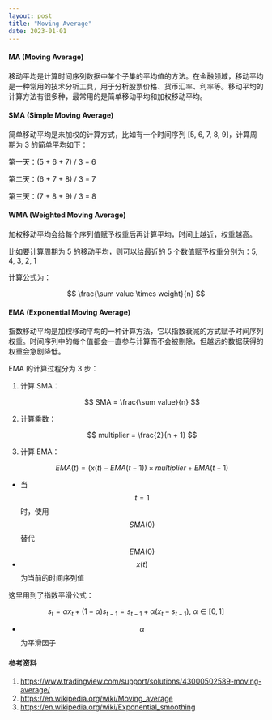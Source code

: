 ```yaml
---
layout: post
title: "Moving Average"
date: 2023-01-01
---
```


#### MA (Moving Average)

移动平均是计算时间序列数据中某个子集的平均值的方法。在金融领域，移动平均是一种常用的技术分析工具，用于分析股票价格、货币汇率、利率等。移动平均的计算方法有很多种，最常用的是简单移动平均和加权移动平均。

#### SMA (Simple Moving Average)

简单移动平均是未加权的计算方式，比如有一个时间序列 [5, 6, 7, 8, 9]，计算周期为 3 的简单平均如下：

第一天：(5 + 6 + 7) / 3 = 6

第二天：(6 + 7 + 8) / 3 = 7

第三天：(7 + 8 + 9) / 3 = 8

#### WMA (Weighted Moving Average)

加权移动平均会给每个序列值赋予权重后再计算平均，时间上越近，权重越高。

比如要计算周期为 5 的移动平均，则可以给最近的 5 个数值赋予权重分别为：5, 4, 3, 2, 1

计算公式为：

$$
\frac{\sum value \times weight}{n}
$$

#### EMA (Exponential Moving Average)

指数移动平均是加权移动平均的一种计算方法，它以指数衰减的方式赋予时间序列权重。时间序列中的每个值都会一直参与计算而不会被剔除，但越远的数据获得的权重会急剧降低。

EMA 的计算过程分为 3 步：

1. 计算 SMA：

    $$
    SMA = \frac{\sum value}{n}
    $$

2. 计算乘数：

    $$
    multiplier = \frac{2}{n + 1}
    $$

3. 计算 EMA：

    $$
    EMA(t) = (x(t) - EMA(t-1)) \times multiplier + EMA(t-1)
    $$

- 当 $$t = 1$$ 时，使用 $$SMA(0)$$ 替代 $$EMA(0)$$
- $$x(t)$$ 为当前的时间序列值

这里用到了指数平滑公式：

$$
s_t = \alpha x_t + (1 - \alpha)s_{t-1} = s_{t-1} + \alpha (x_t - s_{t-1}), \:\alpha \in [0, 1]
$$

- $$\alpha$$ 为平滑因子

#### **参考资料**

1. <https://www.tradingview.com/support/solutions/43000502589-moving-average/>
2. <https://en.wikipedia.org/wiki/Moving_average>
3. <https://en.wikipedia.org/wiki/Exponential_smoothing>